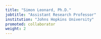 ```yaml
---
title: "Simon Leonard, Ph.D."
jobtitle: "Assistant Research Professor"
institution: "Johns Hopkins University"
promoted: collaborator
weight: 2
---
```





